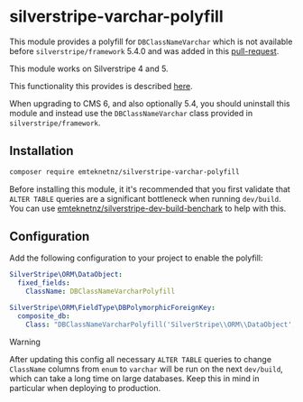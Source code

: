 # silverstripe-varchar-polyfill

This module provides a polyfill for `DBClassNameVarchar` which is not available before `silverstripe/framework` 5.4.0 and was added in this [pull-request](https://github.com/silverstripe/silverstripe-framework/pull/11359).

This module works on Silverstripe 4 and 5.

This functionality this provides is described [here](https://github.com/silverstripe/developer-docs/blob/5/en/02_Developer_Guides/08_Performance/06_ORM.md#changing-classname-column-from-enum-to-varchar-classname-varchar).

When upgrading to CMS 6, and also optionally 5.4, you should uninstall this module and instead use the `DBClassNameVarchar` class provided in `silverstripe/framework`.

## Installation

```bash
composer require emteknetnz/silverstripe-varchar-polyfill
```

Before installing this module, it it's recommended that you first validate that `ALTER TABLE` queries are a significant bottleneck when running `dev/build`. You can use [emteknetnz/silverstripe-dev-build-benchark](https://github.com/emteknetnz/silverstripe-dev-build-benchmark) to help with this.

## Configuration

Add the following configuration to your project to enable the polyfill:

```yml
SilverStripe\ORM\DataObject:
  fixed_fields:
    ClassName: DBClassNameVarcharPolyfill

SilverStripe\ORM\FieldType\DBPolymorphicForeignKey:
  composite_db:
    Class: "DBClassNameVarcharPolyfill('SilverStripe\\ORM\\DataObject', ['index' => false])"
```

> [!WARNING]
> After updating this config all necessary `ALTER TABLE` queries to change `ClassName` columns from `enum` to `varchar` will be run on the next `dev/build`, which can take a long time on large databases. Keep this in mind in particular when deploying to production.
